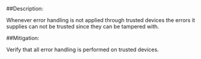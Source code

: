 ##Description:

Whenever error handling is not applied through trusted devices the errors it supplies can
not be trusted since they can be tampered with.

##Mitigation:

Verify that all error handling is performed on trusted devices.
